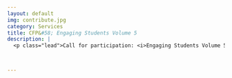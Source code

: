 ```yaml
---
layout: default
img: contribute.jpg
category: Services
title: CFP&#58; Engaging Students Volume 5
description: |
  <p class="lead">Call for participation: <i>Engaging Students Volume 5</i><br/>We are now soliciting contributions to our fifth volume of <i>Engaging Students</i>.<br/><a href="http://www.flipcamp.org/es5cfp/">Want to read more...</a></p>



---
```

